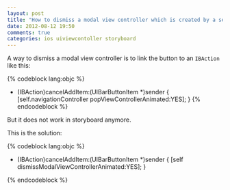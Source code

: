 ```yaml
---
layout: post
title: "How to dismiss a modal view controller which is created by a segue in storyboard?"
date: 2012-08-12 19:50
comments: true
categories: ios uiviewcontoller storyboard
---
```


A way to dismiss a modal view controller is to link the button to an ``IBAction`` like this:

{% codeblock lang:objc %}
- (IBAction)cancelAddItem:(UIBarButtonItem *)sender {
    [self.navigationController popViewControllerAnimated:YES];
}
{% endcodeblock %}

But it does not work in storyboard anymore.


This is the solution:

{% codeblock  lang:objc %}
- (IBAction)cancelAddItem:(UIBarButtonItem *)sender {
    [self dismissModalViewControllerAnimated:YES];
}

{% endcodeblock %}
